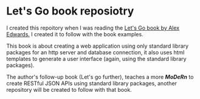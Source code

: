 # Let's Go book reposiotry

I created this repoitory when I was reading the [Let's Go book by Alex Edwards.](https://www.goodreads.com/book/show/43429043-let-s-go)
I created it to follow with the book examples.

This book is about creating a web application using only standard library packages for an http server and database connection,
it also uses html templates to generate a user interface (again, using the standard library packages).

The author's follow-up book (Let's go further), teaches a more _**MoDeRn**_ to create RESTful JSON APIs using standard library packages,
another repository will be created to follow with that book.
